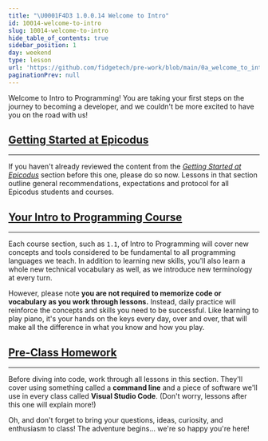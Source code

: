 ```yaml
---
title: "\U0001F4D3 1.0.0.14 Welcome to Intro"
id: 10014-welcome-to-intro
slug: 10014-welcome-to-intro
hide_table_of_contents: true
sidebar_position: 1
day: weekend
type: lesson
url: 'https://github.com/fidgetech/pre-work/blob/main/0a_welcome_to_intro.md'
paginationPrev: null
---
```


Welcome to Intro to Programming! You are taking your first steps on the journey to becoming a developer, and we couldn't be more excited to have you on the road with us!

## [Getting Started at Epicodus](#getting-started-at-epicodus)

---

If you haven't already reviewed the content from the [_Getting Started at Epicodus_]( https://old.learnhowtoprogram.com/fidgetech-1-introduction-to-programming) section before this one, please do so now. Lessons in that section outline general recommendations, expectations and protocol for all Epicodus students and courses.

## [Your Intro to Programming Course](#your-intro-to-programming-course)

---

Each course section, such as `1.1`, of Intro to Programming will cover new concepts and tools considered to be fundamental to all programming languages we teach. In addition to learning new skills, you'll also learn a whole new technical vocabulary as well, as we introduce new terminology at every turn.

However, please note **you are not required to memorize code or vocabulary as you work through lessons.** Instead, daily practice will reinforce the concepts and skills you need to be successful. Like learning to play piano, it's your hands on the keys every day, over and over, that will make all the difference in what you know and how you play.

## [Pre-Class Homework](#pre-class-homework)

---

Before diving into code, work through all lessons in this section. They'll cover using something called a **command line** and a piece of software we'll use in every class called **Visual Studio Code**. (Don't worry, lessons after this one will explain more!)

Oh, and don't forget to bring your questions, ideas, curiosity, and enthusiasm to class! The adventure begins... we're so happy you're here!
